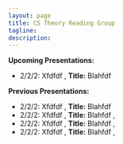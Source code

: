 ```yaml
---
layout: page
title: CS Theory Reading Group 
tagline: 
description: 
---
```

**Upcoming Presentations:**  
* 2/2/2: Xfdfdf , **Title:** Blahfdf


**Previous Presentations:**   
* 2/2/2: Xfdfdf , **Title:** Blahfdf
* 2/2/2: Xfdfdf , **Title:** Blahfdf , 
* 2/2/2: Xfdfdf , **Title:** Blahfdf , 
* 2/2/2: Xfdfdf , **Title:** Blahfdf , 


  
  

```

